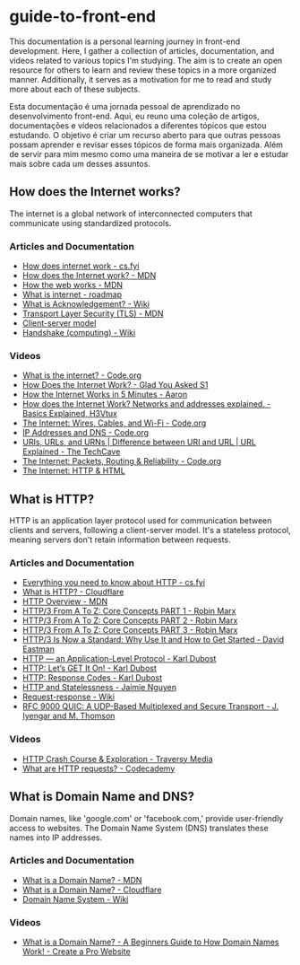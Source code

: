 # guide-to-front-end
This documentation is a personal learning journey in front-end development. Here, I gather a collection of articles, documentation, and videos related to various topics I'm studying. The aim is to create an open resource for others to learn and review these topics in a more organized manner. Additionally, it serves as a motivation for me to read and study more about each of these subjects.

Esta documentação é uma jornada pessoal de aprendizado no desenvolvimento front-end. Aqui, eu reuno uma coleção de artigos, documentações e vídeos relacionados a diferentes tópicos que estou estudando. O objetivo é criar um recurso aberto para que outras pessoas possam aprender e revisar esses tópicos de forma mais organizada. Além de servir para mim mesmo como uma maneira de se motivar a ler e estudar mais sobre cada um desses assuntos.

## How does the Internet works?
The internet is a global network of interconnected computers that communicate using standardized protocols.

### Articles and Documentation
- [How does internet work - cs.fyi](https://cs.fyi/guide/how-does-internet-work)
- [How does the Internet work? - MDN](https://developer.mozilla.org/en-US/docs/Learn/Common_questions/Web_mechanics/How_does_the_Internet_work)
- [How the web works - MDN](https://developer.mozilla.org/en-US/docs/Learn/Getting_started_with_the_web/How_the_Web_works)
- [What is internet - roadmap](https://roadmap.sh/guides/what-is-internet)
- [What is Acknowledgement? - Wiki](https://en.wikipedia.org/wiki/Acknowledgement_(data_networks))
- [Transport Layer Security (TLS) - MDN](https://developer.mozilla.org/en-US/docs/Glossary/TLS)
- [Client-server model](https://en.wikipedia.org/wiki/Client%E2%80%93server_model)
- [Handshake (computing) - Wiki](https://en.wikipedia.org/wiki/Handshake_(computing))

### Videos
- [What is the internet? - Code.org](https://youtu.be/Dxcc6ycZ73M)
- [How Does the Internet Work? - Glad You Asked S1](https://youtu.be/TNQsmPf24go)
- [How the Internet Works in 5 Minutes - Aaron](https://youtu.be/7_LPdttKXPc)
- [How does the Internet Work? Networks and addresses explained. - Basics Explained, H3Vtux](https://youtu.be/82m2du-zgmY)
- [The Internet: Wires, Cables, and Wi-Fi - Code.org](https://youtu.be/ZhEf7e4kopM)
- [IP Addresses and DNS - Code.org](https://youtu.be/5o8CwafCxnU)
- [URIs, URLs, and URNs | Difference between URI and URL | URL Explained - The TechCave](https://youtu.be/vpYct2npKD8)
- [The Internet: Packets, Routing & Reliability - Code.org](https://youtu.be/AYdF7b3nMto)
- [The Internet: HTTP & HTML](https://youtu.be/kBXQZMmiA4s)

## What is HTTP?
HTTP is an application layer protocol used for communication between clients and servers, following a client-server model. It's a stateless protocol, meaning servers don't retain information between requests.

### Articles and Documentation
- [Everything you need to know about HTTP - cs.fyi](https://cs.fyi/guide/http-in-depth)
- [What is HTTP? - Cloudflare](https://www.cloudflare.com/en-gb/learning/ddos/glossary/hypertext-transfer-protocol-http/)
- [HTTP Overview - MDN](https://developer.mozilla.org/en-US/docs/Web/HTTP/Overview)
- [HTTP/3 From A To Z: Core Concepts PART 1 - Robin Marx](https://www.smashingmagazine.com/2021/08/http3-core-concepts-part1/)
- [HTTP/3 From A To Z: Core Concepts PART 2 - Robin Marx](https://www.smashingmagazine.com/2021/08/http3-performance-improvements-part2/)
- [HTTP/3 From A To Z: Core Concepts PART 3 - Robin Marx](https://www.smashingmagazine.com/2021/09/http3-practical-deployment-options-part3/)
- [HTTP/3 Is Now a Standard: Why Use It and How to Get Started - David Eastman](https://thenewstack.io/http-3-is-now-a-standard-why-use-it-and-how-to-get-started/)
- [HTTP — an Application-Level Protocol - Karl Dubost](https://dev.opera.com/articles/http-basic-introduction/)
- [HTTP: Let’s GET It On! - Karl Dubost](https://dev.opera.com/articles/http-lets-get-it-on/)
- [HTTP: Response Codes - Karl Dubost](https://dev.opera.com/articles/http-response-codes/)
- [HTTP and Statelessness - Jaimie Nguyen](https://medium.com/@jaimietn/http-and-statelessness-5e290fec80c0)
- [Request-response - Wiki](https://en.wikipedia.org/wiki/Request%E2%80%93response)
- [RFC 9000 QUIC: A UDP-Based Multiplexed and Secure Transport - J. Iyengar and M. Thomson](https://www.rfc-editor.org/rfc/rfc9000.html)

### Videos
- [HTTP Crash Course & Exploration - Traversy Media](https://youtu.be/iYM2zFP3Zn0)
- [What are HTTP requests? - Codecademy](https://youtu.be/-Zea7GB2OwA)

## What is Domain Name and DNS?
Domain names, like 'google.com' or 'facebook.com,' provide user-friendly access to websites. The Domain Name System (DNS) translates these names into IP addresses.

### Articles and Documentation
- [What is a Domain Name? - MDN](https://developer.mozilla.org/en-US/docs/Learn/Common_questions/Web_mechanics/What_is_a_domain_name) 
- [What is a Domain Name? - Cloudflare](https://www.cloudflare.com/en-gb/learning/dns/glossary/what-is-a-domain-name/)
- [Domain Name System - Wiki](https://en.wikipedia.org/wiki/Domain_Name_System)

### Videos
- [What is a Domain Name? - A Beginners Guide to How Domain Names Work! - Create a Pro Website](https://youtu.be/Y4cRx19nhJk)
